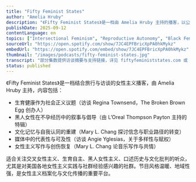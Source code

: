 ```yaml
---
title: "Fifty Feminist States"
author: "Amelia Hruby"
description: "《Fifty Feminist States》是一档由 Amelia Hruby 主持的播客，以公路旅行形式走访美国五十州，采访当地女性主义艺术家与倡导者。节目强调交叉性与跨地域视角，内容涵盖生育正义、黑人女性主义、媒体代表性、心理健康与社群组织，是一部结合口述历史与文化批判的女性主义档案。节目已于 2021 年完结，但所有集数仍可访问。"
publishDate: 2025-09-12
contentLanguage: en
topics: ["Intersectional Feminism", "Reproductive Autonomy", "Black Feminism", "Cultural Critique"]
sourceUrl: "https://open.spotify.com/show/7JC4EPFBricXpPA0hkMykz"
embedUrl: "https://open.spotify.com/embed/show/7JC4EPFBricXpPA0hkMykz"
thumbnail: "/images/podcasts/fifty-feminist-states.jpg"
transcript: "部分集数提供访谈摘要与支持链接，详见 fiftyfeministstates.com 或 Softer Sounds 项目"
status: published
---
```


《Fifty Feminist States》是一档结合旅行与访谈的女性主义播客，由 Amelia Hruby 主持，内容包括：

- 生育健康作为社会正义议题（访谈 Regina Townsend，The Broken Brown Egg 创办人）
- 黑人女性在不孕经历中的叙事与倡导（由 L’Oreal Thompson Payton 主持的特辑）
- 文化记忆与自我认同的重建（Mary L. Chang 探讨信念与职业路径的转变）
- 媒体中的代表性与可及性（访谈 Angie Yglesias，关于多样性与赋权）
- 女性主义写作与创伤恢复（Mary L. Chang 论音乐写作与共情）

适合关注交叉女性主义、生育自主、黑人女性主义、口述历史与文化批判的听众，尤其是对美国各地女性主义实践与社群经验感兴趣的社群。节目风格温暖、地域性强，是女性主义档案化与文化传播的重要平台。
